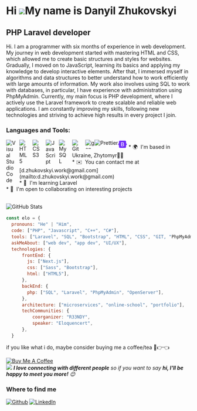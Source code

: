 
Hi ![](https://user-images.githubusercontent.com/18350557/176309783-0785949b-9127-417c-8b55-ab5a4333674e.gif)My name is Danyil Zhukovskyi
=========================================================================================================================================

PHP Laravel developer
---------------------

Hi. I am a programmer with six months of experience in web development. My journey in web development started with mastering HTML and CSS, which allowed me to create basic structures and styles for websites. Gradually, I moved on to JavaScript, learning its basics and applying my knowledge to develop interactive elements. After that, I immersed myself in algorithms and data structures to better understand how to work efficiently with large amounts of information. My work also involves using SQL to work with databases, in particular, I have experience with administration using PhpMyAdmin. Currently, my main focus is PHP development, where I actively use the Laravel framework to create scalable and reliable web applications. I am constantly improving my skills, following new technologies and striving to achieve high results in every project I join.

### Languages and Tools:

<img align="left" alt="Visual Studio Code" width="26px" src="https://cdn.jsdelivr.net/gh/devicons/devicon/icons/vscode/vscode-original.svg" style="padding-right:10px;" />
<img align="left" alt="HTML5" width="26px" src="https://cdn.jsdelivr.net/gh/devicons/devicon/icons/html5/html5-original.svg" style="padding-right:10px;" />
<img align="left" alt="CSS3" width="26px" src="https://cdn.jsdelivr.net/gh/devicons/devicon/icons/css3/css3-original.svg" style="padding-right:10px;" />
<img align="left" alt="JavaScript" width="26px" src="https://cdn.jsdelivr.net/gh/devicons/devicon/icons/javascript/javascript-original.svg" style="padding-right:10px;" />
<img align="left" alt="MySQL" width="26px" src="https://cdn.jsdelivr.net/gh/devicons/devicon/icons/mysql/mysql-original.svg" style="padding-right:10px;" />
<img align="left" alt="Git" width="26px" src="https://cdn.jsdelivr.net/gh/devicons/devicon/icons/git/git-original.svg" style="padding-right:10px;" />
<img align="left" src="https://www.vectorlogo.zone/logos/google_cloud/google_cloud-icon.svg" alt="gcp" width="25" height="25" />
<img align="left" alt="Prettier" src="https://img.shields.io/badge/-Prettier-F7B93E?style=flat-square&logo=prettier&logoColor=white" />
<img src="https://raw.githubusercontent.com/devicons/devicon/master/icons/bootstrap/bootstrap-plain.svg" alt="bootstrap" width="25" height="25" />
*   🌍  I'm based in Ukraine, Zhytomyr💛💙
<br>
*   ✉️  You can contact me at [d.zhukovskyi.work@gmail.com](mailto:d.zhukovskyi.work@gmail.com)
<br>
*   🧠  I'm learning Laravel
<br>
*   🤝  I'm open to collaborating on interesting projects
<br><br>
<p><img src="https://github-readme-stats.vercel.app/api?username=Eloquencert&amp;show_icons=true" alt="GitHub Stats"></p>

```javascript
const elo = {
  pronouns: "He" | "Him",
  code: ["PHP", "Javascript", "C++", "C#"],
  tools: ["Laravel", "SQL", "Bootstrap", "HTML", "CSS", "GIT, "PhpMyAdmin", "OpenServer"],
  askMeAbout: ["web dev", "app dev", "UI/UX"],
  technologies: {
      frontEnd: {
        js: ["Next.js"],
        css: ["Sass", "Bootstrap"],
        html: ["HTML5"],
      },
      backEnd: {
        php: ["SQL", "Laravel", "PhpMyAdmin", "OpenServer"],
      },
      architecture: ["microservices", "online-school", "portfolio"],
      techCommunities: {
          coorganizer: "R33NDY",
          speaker: "Eloquencert",
      },
  }
```

if you like what i do, maybe consider buying me a coffee/tea 🥺👉👈

<a href="#" target="_blank"><img src="https://cdn.buymeacoffee.com/buttons/v2/default-red.png" alt="Buy Me A Coffee" width="150" ></a>
<br>
<img src="https://media.giphy.com/media/LnQjpWaON8nhr21vNW/giphy.gif" width="60"> <em><b>I love connecting with different people</b> so if you want to say <b>hi, I'll be happy to meet you more!</b> 😊</em>
<h3>Where to find me</h3>
<p>
  <a href="https://github.com/Eloquencert" target="_blank"><img alt="Github" src="https://img.shields.io/badge/GitHub-%2312100E.svg?&style=for-the-badge&logo=Github&logoColor=white" /></a> 
  <a href="https://www.linkedin.com/in/danyil-zhukovskiy-5598a031b/" target="_blank"><img alt="LinkedIn" src="https://img.shields.io/badge/linkedin-%230077B5.svg?&style=for-the-badge&logo=linkedin&logoColor=white" /></a>

</p>
